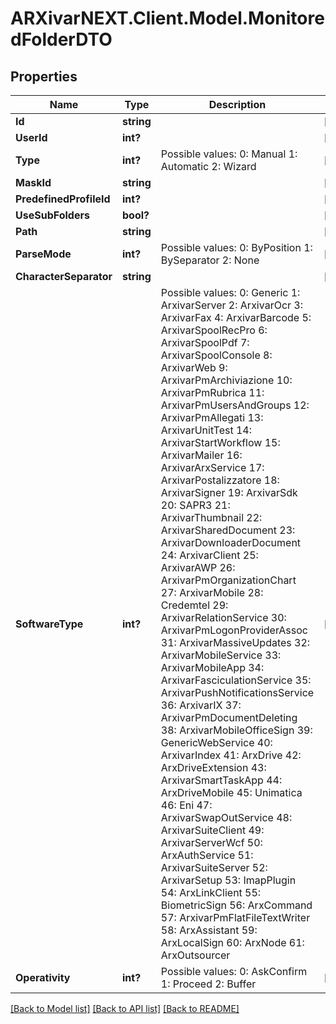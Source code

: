 # ARXivarNEXT.Client.Model.MonitoredFolderDTO
## Properties

Name | Type | Description | Notes
------------ | ------------- | ------------- | -------------
**Id** | **string** |  | [optional] 
**UserId** | **int?** |  | [optional] 
**Type** | **int?** | Possible values:  0: Manual  1: Automatic  2: Wizard  | [optional] 
**MaskId** | **string** |  | [optional] 
**PredefinedProfileId** | **int?** |  | [optional] 
**UseSubFolders** | **bool?** |  | [optional] 
**Path** | **string** |  | [optional] 
**ParseMode** | **int?** | Possible values:  0: ByPosition  1: BySeparator  2: None  | [optional] 
**CharacterSeparator** | **string** |  | [optional] 
**SoftwareType** | **int?** | Possible values:  0: Generic  1: ArxivarServer  2: ArxivarOcr  3: ArxivarFax  4: ArxivarBarcode  5: ArxivarSpoolRecPro  6: ArxivarSpoolPdf  7: ArxivarSpoolConsole  8: ArxivarWeb  9: ArxivarPmArchiviazione  10: ArxivarPmRubrica  11: ArxivarPmUsersAndGroups  12: ArxivarPmAllegati  13: ArxivarUnitTest  14: ArxivarStartWorkflow  15: ArxivarMailer  16: ArxivarArxService  17: ArxivarPostalizzatore  18: ArxivarSigner  19: ArxivarSdk  20: SAPR3  21: ArxivarThumbnail  22: ArxivarSharedDocument  23: ArxivarDownloaderDocument  24: ArxivarClient  25: ArxivarAWP  26: ArxivarPmOrganizationChart  27: ArxivarMobile  28: Credemtel  29: ArxivarRelationService  30: ArxivarPmLogonProviderAssoc  31: ArxivarMassiveUpdates  32: ArxivarMobileService  33: ArxivarMobileApp  34: ArxivarFasciculationService  35: ArxivarPushNotificationsService  36: ArxivarIX  37: ArxivarPmDocumentDeleting  38: ArxivarMobileOfficeSign  39: GenericWebService  40: ArxivarIndex  41: ArxDrive  42: ArxDriveExtension  43: ArxivarSmartTaskApp  44: ArxDriveMobile  45: Unimatica  46: Eni  47: ArxivarSwapOutService  48: ArxivarSuiteClient  49: ArxivarServerWcf  50: ArxAuthService  51: ArxivarSuiteServer  52: ArxivarSetup  53: ImapPlugin  54: ArxLinkClient  55: BiometricSign  56: ArxCommand  57: ArxivarPmFlatFileTextWriter  58: ArxAssistant  59: ArxLocalSign  60: ArxNode  61: ArxOutsourcer  | [optional] 
**Operativity** | **int?** | Possible values:  0: AskConfirm  1: Proceed  2: Buffer  | [optional] 

[[Back to Model list]](../README.md#documentation-for-models) [[Back to API list]](../README.md#documentation-for-api-endpoints) [[Back to README]](../README.md)


